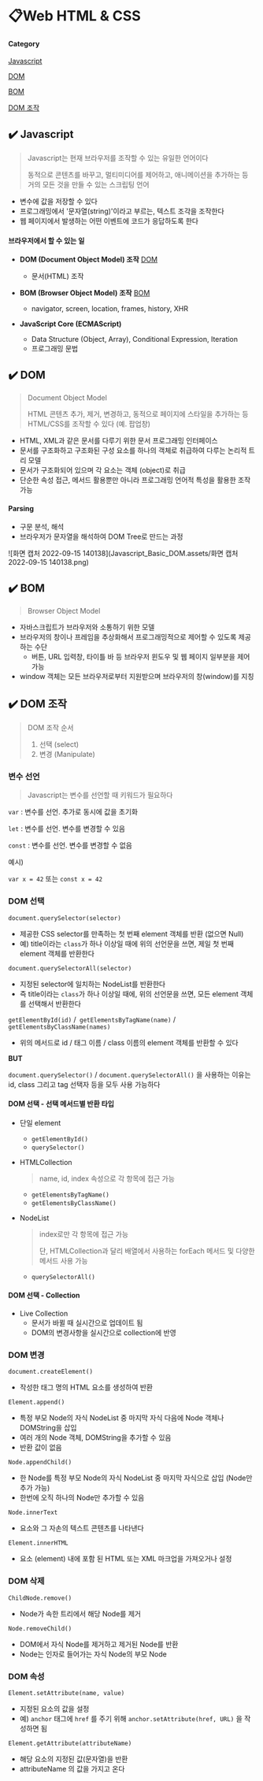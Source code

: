 # 📋Web HTML & CSS

#### Category

[Javascript](#%EF%B8%8F-Javascript)

[DOM](#%EF%B8%8F-DOM)

[BOM](#%EF%B8%8F-bom)

[DOM 조작](#%EF%B8%8F-DOM-조작)



## ✔️ Javascript

> Javascript는 현재 브라우저를 조작할 수 있는 유일한 언어이다
>
> 동적으로 콘텐츠를 바꾸고, 멀티미디어를 제어하고, 애니메이션을 추가하는 등 거의 모든 것을 만들 수 있는 스크립팅 언어

- 변수에 값을 저장할 수 있다
- 프로그래밍에서 '문자열(string)'이라고 부르는, 텍스트 조각을 조작한다
- 웹 페이지에서 발생하는 어떤 이벤트에 코드가 응답하도록 한다



#### 브라우저에서 할 수 있는 일

- **DOM (Document Object Model) 조작** [DOM](#%EF%B8%8F-DOM)
  - 문서(HTML) 조작

- **BOM (Browser Object Model) 조작** [BOM](#%EF%B8%8F-bom)
  - navigator, screen, location, frames, history, XHR
- **JavaScript Core (ECMAScript)**
  - Data Structure (Object, Array), Conditional Expression, Iteration
  - 프로그래밍 문법



## ✔️ DOM

> Document Object Model
>
> HTML 콘텐츠 추가, 제거, 변경하고, 동적으로 페이지에 스타일을 추가하는 등 HTML/CSS를 조작할 수 있다 (예. 팝업창)

- HTML, XML과 같은 문서를 다루기 위한 문서 프로그래밍 인터페이스
- 문서를 구조화하고 구조화된 구성 요소를 하나의 객체로 취급하여 다루는 논리적 트리 모델
- 문서가 구조화되어 있으며 각 요소는 객체 (object)로 취급
- 단순한 속성 접근, 메서드 활용뿐만 아니라 프로그래밍 언어적 특성을 활용한 조작 가능



#### Parsing

- 구문 분석, 해석
- 브라우저가 문자열을 해석하여 DOM Tree로 만드는 과정

![화면 캡처 2022-09-15 140138](Javascript_Basic_DOM.assets/화면 캡처 2022-09-15 140138.png)



## ✔️ BOM

> Browser Object Model

- 자바스크립트가 브라우저와 소통하기 위한 모델
- 브라우저의 창이나 프레임을 추상화해서 프로그래밍적으로 제어할 수 있도록 제공하는 수단
  - 버튼, URL 입력창, 타이틀 바 등 브라우저 윈도우 및 웹 페이지 일부분을 제어 가능
- window 객체는 모든 브라우저로부터 지원받으며 브라우저의 창(window)를 지칭



## ✔️ DOM 조작

> DOM 조작 순서
>
> 1. 선택 (select)
> 2. 변경 (Manipulate)



### 변수 선언

> Javascript는 변수를 선언할 때 키워드가 필요하다

`var` : 변수를 선언. 추가로 동시에 값을 초기화

`let`  : 변수를 선언. 변수를 변경할 수 있음

`const` :  변수를 선언. 변수를 변경할 수 없음

예시)

`var x = 42`  또는 `const x = 42`



### DOM 선택

`document.querySelector(selector)`

- 제공한 CSS selector를 만족하는 첫 번째 element 객체를 반환 (없으면 Null)
- 예) title이라는 `class`가 하나 이상일 때에 위의 선언문을 쓰면, 제일 첫 번째 element 객체를 반환한다

`document.querySelectorAll(selector)`

- 지정된 selector에 일치하는 NodeList를 반환한다
- 즉 title이라는 `class`가 하나 이상일 때에, 위의 선언문을 쓰면, 모든 element 객체를 선택해서 반환한다

`getElementById(id)` /` getElementsByTagName(name)` / `getElementsByClassName(names)`

- 위의 메서드로 id / 태그 이름 / class 이름의 element 객체를 반환할 수 있다

**BUT**

`document.querySelector()` / `document.querySelectorAll()` 을 사용하는 이유는 id, class 그리고 tag 선택자 등을 모두 사용 가능하다



#### DOM 선택 - 선택 메서드별 반환 타입

- 단일 element

  - `getElementById()`
  - `querySelector()`

- HTMLCollection

  > name, id, index 속성으로 각 항목에 접근 가능

  - `getElementsByTagName()`
  - `getElementsByClassName()`

- NodeList

  > index로만 각 항목에 접근 가능
  >
  > 단, HTMLCollection과 달리 배열에서 사용하는 forEach 메서드 및 다양한 메서드 사용 가능

  - `querySelectorAll()`



#### DOM 선택 - Collection

- Live Collection
  - 문서가 바뀔 때 실시간으로 업데이트 됨
  - DOM의 변경사항을 실시간으로 collection에 반영



### DOM 변경

`document.createElement()`

- 작성한 태그 명의 HTML 요소를 생성하여 반환



`Element.append()`

- 특정 부모 Node의 자식 NodeList 중 마지막 자식 다음에 Node 객체나 DOMString을 삽입
- 여러 개의 Node 객체, DOMString을 추가할 수 있음
- 반환 값이 없음



`Node.appendChild()`

- 한 Node를 특정 부모 Node의 자식 NodeList 중 마지막 자식으로 삽입 (Node만 추가 가능)
- 한번에 오직 하나의 Node만 추가할 수 있음



`Node.innerText`

- 요소와 그 자손의 텍스트 콘텐츠를 나타낸다



`Element.innerHTML`

- 요소 (element) 내에 포함 된 HTML 또는 XML 마크업을 가져오거나 설정



### DOM 삭제

`ChildNode.remove()`

- Node가 속한 트리에서 해당 Node를 제거

`Node.removeChild()`

- DOM에서 자식 Node를 제거하고 제거된 Node를 반환
- Node는 인자로 들어가는 자식 Node의 부모 Node



### DOM 속성

`Element.setAttribute(name, value)`

- 지정된 요소의 값을 설정
- 예) `anchor` 태그에 `href` 를 주기 위해 `anchor.setAttribute(href, URL)` 을 작성하면 됨

`Element.getAttribute(attributeName)`

- 해당 요소의 지정된 값(문자열)을 반환
- attributeName 의 값을 가지고 온다
